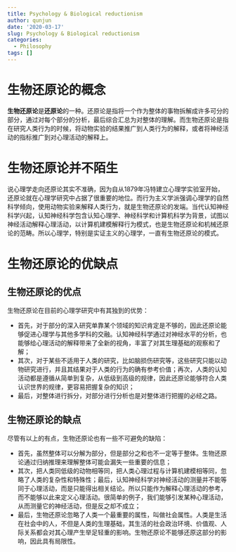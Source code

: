 ```yaml
---
title: Psychology & Biological reductionism
author: qunjun
date: '2020-03-17'
slug: Psychology & Biological reductionism
categories:
  - Philosophy
tags: []
---
```



# 生物还原论的概念
**生物还原论**是**还原论**的一种。还原论是指将一个作为整体的事物拆解成许多可分的部分，通过对每个部分的分析，最后综合汇总为对整体的理解。而生物还原论是指在研究人类行为的时候，将动物实验的结果推广到人类行为的解释，或者将神经活动的指标推广到对心理活动的解释上。

# 生物还原论并不陌生
说心理学走向还原论其实不准确，因为自从1879年冯特建立心理学实验室开始，还原论就在心理学研究中占据了很重要的地位。而行为主义学派强调心理学的自然科学倾向，使用动物实验来解释人类行为，就是生物还原论的发端。当代认知神经科学兴起，认知神经科学包含认知心理学、神经科学和计算机科学为背景，试图以神经活动解释心理活动，以计算机建模解释行为模式，也是生物还原论和机械还原论的范畴。所以心理学，特别是实证主义的心理学，一直有生物还原论的模式。

# 生物还原论的优缺点

## 生物还原论的优点
生物还原论在目前的心理学研究中有其独到的优势：
- 首先，对于部分的深入研究单靠某个领域的知识肯定是不够的，因此还原论能够促进心理学与其他多学科的交融。认知神经科学通过对神经水平的分析，也能够给心理活动的解释带来了全新的视角，丰富了对其生理基础的观察和了解；
- 其次，对于某些不适用于人类的研究，比如脑损伤研究等，这些研究只能以动物研究进行，并且其结果对于人类的行为的确有参考价值；再次，人类的认知活动都是遵循从简单到复杂，从低级到高级的规律，因此还原论能够符合人类认识世界的规律，更容易把握复杂的知识；
- 最后，对整体进行拆分，对部分进行分析也是对整体进行把握的必经之路。

## 生物还原论的缺点
尽管有以上的有点，生物还原论也有一些不可避免的缺陷：
- 首先，虽然整体可以分解为部分，但是部分之和也不一定等于整体。生物还原论通过归纳推理来理解整体可能会漏失一些重要的信息；
- 其次，把人类同低级的动物相等同，把人类心理过程与计算机建模相等同，忽略了人类的复杂性和特殊性；最后，认知神经科学对神经活动的测量并不能等同于心理活动，而是只能得出相关结论。所以只能作为解释心理活动的参考，而不能够以此来定义心理活动。很简单的例子，我们能够引发某种心理活动，从而测量它的神经活动，但是反之却不成立；
- 最后，生物还原论忽略了人类一个最重要的属性，叫做社会属性。人类是生活在社会中的人，不但是人类的生理基础，其生活的社会政治环境、价值观、人际关系都会对其心理产生举足轻重的影响。生物还原论不能够还原这部分的影响，因此具有局限性。
